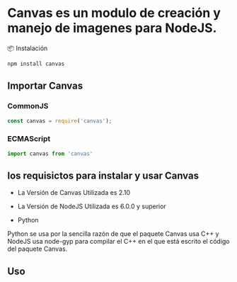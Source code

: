 # Canvas es un modulo de creación y manejo de imagenes para NodeJS.


📦 Instalación
```bash
npm install canvas
```
## Importar Canvas
### CommonJS
```js
const canvas = require('canvas');
```
### ECMAScript
```js
import canvas from 'canvas'
```

## los requisictos para instalar y usar Canvas 
- La Versión de Canvas Utilizada es 2.10

- La Versión de NodeJS Utilizada es 6.0.0 y superior

- Python

Python se usa por la sencilla razón de que el paquete Canvas usa C++ y NodeJS usa node-gyp para compilar el C++ en el que está escrito el código del paquete Canvas.

## Uso